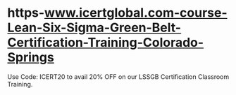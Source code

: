 # https-www.icertglobal.com-course-Lean-Six-Sigma-Green-Belt-Certification-Training-Colorado-Springs
Use Code: ICERT20 to avail 20% OFF on our LSSGB Certification Classroom Training.
